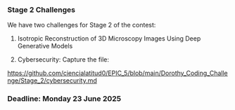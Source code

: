 ### Stage 2 Challenges

We have two challenges for Stage 2 of the contest:

1. Isotropic Reconstruction of 3D Microscopy Images Using Deep Generative Models


2. Cybersecurity: Capture the file:
  
https://github.com/ciencialatitud0/EPIC_5/blob/main/Dorothy_Coding_Challenge/Stage_2/cybersecurity.md


### Deadline: Monday 23 June 2025
